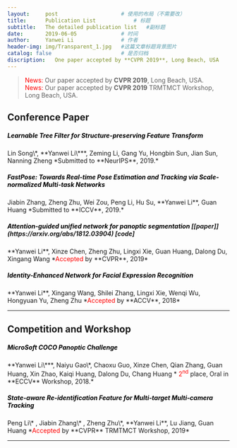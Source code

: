```yaml
---
layout:     post   				    # 使用的布局（不需要改）
title:      Publication List	        # 标题 
subtitle:   The detailed publication list   #副标题
date:       2019-06-05 				# 时间
author:     Yanwei Li				# 作者
header-img: img/Transparent_1.jpg 	#这篇文章标题背景图片
catalog: false 						# 是否归档
discription:   One paper accepted by **CVPR 2019**, Long Beach, USA
---
```


> <span style="color:red"> News:</span> Our paper accepted by **CVPR 2019**, Long Beach, USA.  
> <span style="color:red"> News:</span> Our paper accepted by **CVPR 2019** TRMTMCT Workshop, Long Beach, USA.  


## Conference Paper
<h5> <span style="color:black">Learnable Tree Filter for Structure-preserving Feature Transform</span> </h5>
Lin Song\*, **Yanwei Li\***, Zeming Li, Gang Yu, Hongbin Sun, Jian Sun, Nanning Zheng  
*Submitted to **NeurIPS**, 2019.*

<h5> <span style="color:black">FastPose: Towards Real-time Pose Estimation and Tracking via Scale-normalized Multi-task Networks</span> </h5>
Jiabin Zhang, Zheng Zhu, Wei Zou, Peng Li, Hu Su, **Yanwei Li**, Guan Huang  
*Submitted to **ICCV**, 2019.*

<h5> <span style="color:black">Attention-guided unified network for panoptic segmentation</span> [[paper]](https://arxiv.org/abs/1812.03904) [code]</h5>
**Yanwei Li**, Xinze Chen, Zheng Zhu, Lingxi Xie, Guan Huang, Dalong Du, Xingang Wang  
*<span style="color:red">Accepted</span> by **CVPR**, 2019*

<h5> <span style="color:black">Identity-Enhanced Network for Facial Expression Recognition</span> </h5>
**Yanwei Li**, Xingang Wang, Shilei Zhang, Lingxi Xie, Wenqi Wu, Hongyuan Yu, Zheng Zhu  
*<span style="color:red">Accepted</span> by **ACCV**, 2018*
<hr>

## Competition and Workshop
<h5> <span style="color:black">MicroSoft COCO Panoptic Challenge</span> </h5>
**Yanwei Li\***, Naiyu Gao\*, Chaoxu Guo, Xinze Chen, Qian Zhang, Guan Huang, Xin Zhao, Kaiqi Huang, Dalong Du, Chang Huang  
*<span style="color:red"> 2<sup>nd</sup> </span> place, Oral in **ECCV** Workshop, 2018.*  

<h5> <span style="color:black">State-aware Re-identification Feature for Multi-target Multi-camera Tracking</span> </h5>
Peng Li\* , Jiabin Zhang\* , Zheng Zhu\*, **Yanwei Li**, Lu Jiang, Guan Huang  
*<span style="color:red">Accepted</span> by **CVPR** TRMTMCT Workshop, 2019*
<hr>